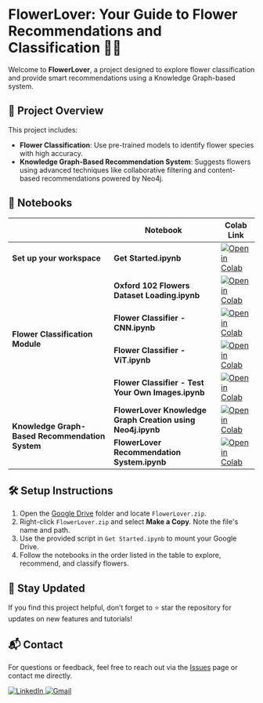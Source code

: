 # FlowerLover: Your Guide to Flower Recommendations and Classification 🥀🌼

Welcome to **FlowerLover**, a project designed to explore flower classification and provide smart recommendations using a Knowledge Graph-based system.  

## 🚀 Project Overview  

This project includes:  
- **Flower Classification**: Use pre-trained models to identify flower species with high accuracy.  
- **Knowledge Graph-Based Recommendation System**: Suggests flowers using advanced techniques like collaborative filtering and content-based recommendations powered by Neo4j.  

## 📑 Notebooks 

  <table cellpadding="10" cellspacing="0">
  <thead>
    <tr>
      <th></th>
      <th>Notebook</th>
      <th>Colab Link</th>
    </tr>
  </thead>
  <tbody>
    <tr>
      <td><strong>Set up your workspace</strong></td>
      <td><strong>Get Started.ipynb</strong></td>
      <td>
        <a href="https://colab.research.google.com/drive/14SCxXhtTBATahugg3EprYhrqpgpeimKc#scrollTo=WxPp0h60r8o9">
          <img src="https://colab.research.google.com/assets/colab-badge.svg" alt="Open in Colab" />
        </a>
      </td>
    </tr>
    <tr>
      <td rowspan="4" class="merged-cell"><strong>Flower Classification Module</strong></td>
      <td><strong>Oxford 102 Flowers Dataset Loading.ipynb</strong></td>
      <td>
        <a href="https://colab.research.google.com/drive/1v-Wzfp2enPsXTZ_8a52BQzRNbUdJpqyu#scrollTo=l4kTZMWbr0Me">
          <img src="https://colab.research.google.com/assets/colab-badge.svg" alt="Open in Colab" />
        </a>
      </td>
    </tr>
    <tr>
      <td><strong>Flower Classifier - CNN.ipynb</strong></td>
      <td>
        <a href="https://colab.research.google.com/drive/1GQ0hhMrbGJNPF069SSJ9oJsyH3pR7zjJ#scrollTo=fkFbnLRHrQz4">
          <img src="https://colab.research.google.com/assets/colab-badge.svg" alt="Open in Colab" />
        </a>
      </td>
    </tr>
    <tr>
      <td><strong>Flower Classifier - ViT.ipynb</strong></td>
      <td>
        <a href="https://colab.research.google.com/drive/1UaGOtIEAbSN7iMiazqOOLcgcp0kaXW7o#scrollTo=RozLbvuvqG2x">
          <img src="https://colab.research.google.com/assets/colab-badge.svg" alt="Open in Colab" />
        </a>
      </td>
    </tr>
    <tr>
      <td><strong>Flower Classifier - Test Your Own Images.ipynb</strong></td>
      <td>
        <a href="https://colab.research.google.com/drive/10WQw-s7EQtb_B9Kg8h-_zydX3mC0tZRh">
          <img src="https://colab.research.google.com/assets/colab-badge.svg" alt="Open in Colab" />
        </a>
      </td>
    </tr>
    <tr>
      <td rowspan="2" class="merged-cell"><strong>Knowledge Graph-Based Recommendation System</strong></td>
      <td><strong>FlowerLover Knowledge Graph Creation using Neo4j.ipynb</strong></td>
      <td>
        <a href="https://colab.research.google.com/drive/1KXlDRGJ_EAenB3d4dX5PxaA6Q_HO4qph#scrollTo=vQiLdRGcsLzh">
          <img src="https://colab.research.google.com/assets/colab-badge.svg" alt="Open in Colab" />
        </a>
      </td>
    </tr>
    <tr>
      <td><strong>FlowerLover Recommendation System.ipynb</strong></td>
      <td>
        <a href="https://colab.research.google.com/drive/1vILZZS2X-p9TxX8GoxpJ4vx2AFXoyn33#scrollTo=FmQxPYuNsGud">
          <img src="https://colab.research.google.com/assets/colab-badge.svg" alt="Open in Colab" />
        </a>
      </td>
    </tr>
  </tbody>
</table>



## 🛠️ Setup Instructions  

1. Open the [Google Drive](https://drive.google.com/drive/folders/168E2L-SF8RrSwjkAbO5ENki4J_jsZQDg?usp=drive_link) folder and locate `FlowerLover.zip`.  
2. Right-click `FlowerLover.zip` and select **Make a Copy**. Note the file's name and path.  
3. Use the provided script in `Get Started.ipynb` to mount your Google Drive.  
4. Follow the notebooks in the order listed in the table to explore, recommend, and classify flowers.  


## 🌟 Stay Updated  

If you find this project helpful, don’t forget to ⭐ star the repository for updates on new features and tutorials!  



## 📬 Contact  

For questions or feedback, feel free to reach out via the [Issues](https://github.com/Hiba-Chaabnia/FlowerLover/issues) page or contact me directly.

<p align="left">
  <a href="https://linkedin.com/in/hiba-chaabnia" target="_blank">
    <img src="https://skillicons.dev/icons?i=linkedin" alt="LinkedIn" />
  </a>
  
  <a href="mailto:hiba.chaabnia.pro@gmail.com">
    <img src="https://skillicons.dev/icons?i=gmail" alt="Gmail" />
  </a>
</p>


